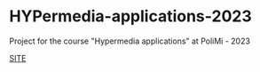 # HYPermedia-applications-2023
Project for the course "Hypermedia applications" at PoliMi - 2023

[SITE](https://teo3300.github.io/HYPermedia-applications-2023/)
